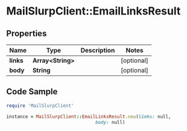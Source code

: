 # MailSlurpClient::EmailLinksResult

## Properties

Name | Type | Description | Notes
------------ | ------------- | ------------- | -------------
**links** | **Array&lt;String&gt;** |  | [optional] 
**body** | **String** |  | [optional] 

## Code Sample

```ruby
require 'MailSlurpClient'

instance = MailSlurpClient::EmailLinksResult.new(links: null,
                                 body: null)
```


